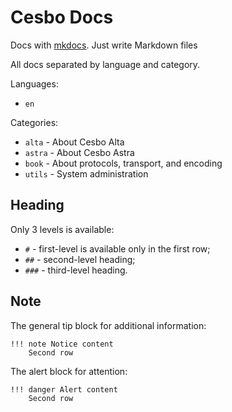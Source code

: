 # Cesbo Docs

Docs with [mkdocs](https://www.mkdocs.org/). Just write Markdown files

All docs separated by language and category.

Languages:

- `en`

Categories:

- `alta` - About Cesbo Alta
- `astra` - About Cesbo Astra
- `book` - About protocols, transport, and encoding
- `utils` - System administration

## Heading

Only 3 levels is available:

- `#` - first-level is available only in the first row;
- `##` - second-level heading;
- `###` - third-level heading.

## Note

The general tip block for additional information:

```
!!! note Notice content
    Second row
```

The alert block for attention:

```
!!! danger Alert content
    Second row
```
